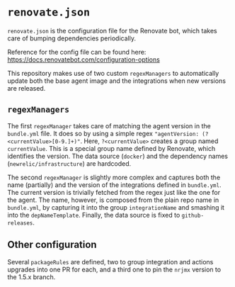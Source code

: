 # `renovate.json`

`renovate.json` is the configuration file for the Renovate bot, which takes care of bumping dependencies periodically.

Reference for the config file can be found here: https://docs.renovatebot.com/configuration-options

This repository makes use of two custom `regexManagers` to automatically update both the base agent image and the integrations when new versions are released.

## `regexManagers`

The first `regexManager` takes care of matching the agent version in the `bundle.yml` file. It does so by using a simple regex `"agentVersion: (?<currentValue>[0-9.]+)"`. Here, `?<currentValue>` creates a group named `currentValue`. This is a special group name defined by Renovate, which identifies the version. The data source (`docker`) and the dependency names (`newrelic/infrastructure`) are hardcoded.

The second `regexManager` is slightly more complex and captures both the name (partially) and the version of the integrations defined in `bundle.yml`. The current version is trivially fetched from the regex just like the one for the agent. The name, however, is composed from the plain repo name in `bundle.yml`, by capturing it into the group `integrationName` and smashing it into the `depNameTemplate`. Finally, the data source is fixed to `github-releases`.

## Other configuration

Several `packageRules` are defined, two to group integration and actions upgrades into one PR for each, and a third one to pin the `nrjmx` version to the 1.5.x branch.
